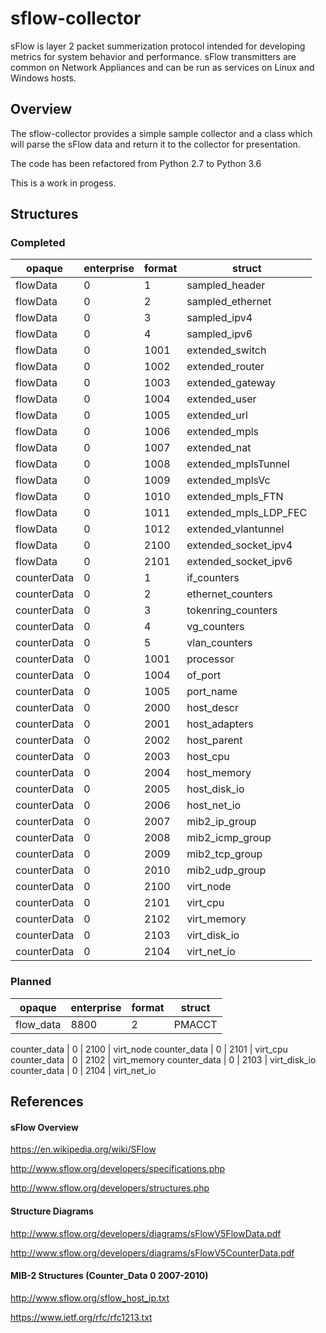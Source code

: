 # sflow-collector

sFlow is layer 2 packet summerization protocol intended for developing metrics for system behavior and performance. sFlow transmitters are common on Network Appliances and can be run as services on Linux and Windows hosts.

## Overview

The sflow-collector provides a simple sample collector and a class which will parse the sFlow data and return it to the collector for presentation. 

The code has been refactored from Python 2.7 to Python 3.6

This is a work in progess.

## Structures

### Completed

opaque | enterprise | format | struct
--- | --- | --- | ---
flowData | 0 | 1 | sampled_header
flowData | 0 | 2 | sampled_ethernet
flowData | 0 | 3 | sampled_ipv4
flowData | 0 | 4 | sampled_ipv6
flowData | 0 | 1001 | extended_switch
flowData | 0 | 1002 | extended_router
flowData | 0 | 1003 | extended_gateway
flowData | 0 | 1004 | extended_user
flowData | 0 | 1005 | extended_url
flowData | 0 | 1006 | extended_mpls
flowData | 0 | 1007 | extended_nat
flowData | 0 | 1008 | extended_mplsTunnel
flowData | 0 | 1009 | extended_mplsVc
flowData | 0 | 1010 | extended_mpls_FTN
flowData | 0 | 1011 | extended_mpls_LDP_FEC
flowData | 0 | 1012 | extended_vlantunnel
flowData | 0 | 2100 | extended_socket_ipv4
flowData | 0 | 2101 | extended_socket_ipv6
counterData | 0 | 1 | if_counters
counterData | 0 | 2 | ethernet_counters
counterData | 0 | 3 | tokenring_counters
counterData | 0 | 4 | vg_counters
counterData | 0 | 5 | vlan_counters
counterData | 0 | 1001 | processor
counterData | 0 | 1004 | of_port
counterData | 0 | 1005 | port_name
counterData | 0 | 2000 | host_descr
counterData | 0 | 2001 | host_adapters
counterData | 0 | 2002 | host_parent
counterData | 0 | 2003 | host_cpu
counterData | 0 | 2004 | host_memory
counterData | 0 | 2005 | host_disk_io
counterData | 0 | 2006 | host_net_io
counterData | 0 | 2007 | mib2_ip_group
counterData | 0 | 2008 | mib2_icmp_group
counterData | 0 | 2009 | mib2_tcp_group
counterData | 0 | 2010 | mib2_udp_group
counterData | 0 | 2100 | virt_node
counterData | 0 | 2101 | virt_cpu
counterData | 0 | 2102 | virt_memory
counterData | 0 | 2103 | virt_disk_io
counterData | 0 | 2104 | virt_net_io
### Planned

opaque | enterprise | format | struct
--- | --- | --- | ---
flow_data | 8800 | 2 | PMACCT

counter_data | 0 | 2100 | virt_node
counter_data | 0 | 2101 | virt_cpu
counter_data | 0 | 2102 | virt_memory
counter_data | 0 | 2103 | virt_disk_io
counter_data | 0 | 2104 | virt_net_io
	

## References

#### sFlow Overview

https://en.wikipedia.org/wiki/SFlow

http://www.sflow.org/developers/specifications.php

http://www.sflow.org/developers/structures.php

#### Structure Diagrams

http://www.sflow.org/developers/diagrams/sFlowV5FlowData.pdf

http://www.sflow.org/developers/diagrams/sFlowV5CounterData.pdf

#### MIB-2 Structures (Counter_Data 0 2007-2010)

http://www.sflow.org/sflow_host_ip.txt

https://www.ietf.org/rfc/rfc1213.txt


